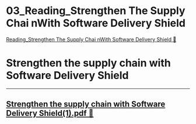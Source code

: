# 03_Reading_Strengthen The Supply Chai nWith Software Delivery Shield

[Reading_Strengthen The Supply Chai nWith Software Delivery Shield &#128279;](https://www.coursera.org/learn/introduction-to-security-principles-in-cloud-computing/supplement/hCxfq/strengthen-the-supply-chain-with-software-delivery-shield)

# Strengthen the supply chain with Software Delivery Shield

---

## [Strengthen the supply chain with Software Delivery Shield(1).pdf 🔗](https://1drv.ms/b/c/526c45566c8c239a/EYlzEPIxR59EsequAs0wQjcBJjjV-r2dDyF_C_QcDZy6-A?e=clNLuD)
